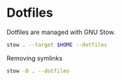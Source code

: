 # Dotfiles

Dotfiles are managed with GNU Stow.  

```bash
stow . --target $HOME --dotfiles
```

Removing symlinks
```bash
stow -D . --dotfiles
```
